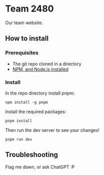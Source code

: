 # Team 2480

Our team website.

## How to install

### Prerequisites
- The git repo cloned in a directory
- [NPM, and Node.js installed](https://nodejs.org/)

### Install

In the repo directory install pnpm:
```
npm install -g pnpm
```

Install the required packages:
```
pnpm install
```

Then run the dev server to see your changes!
```
pnpm run dev
```

## Troubleshooting

Flag me down, or ask ChatGPT :P
